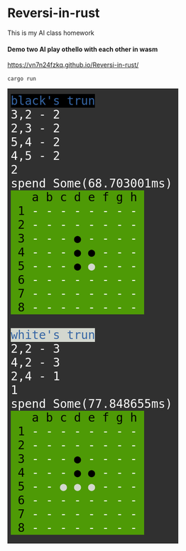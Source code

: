 # Reversi-in-rust

This is my AI class homework

#### Demo two AI play othello with each other in wasm

https://vn7n24fzkq.github.io/Reversi-in-rust/

```sh
cargo run
```

![](res/demo.png?raw=true "Demo")

